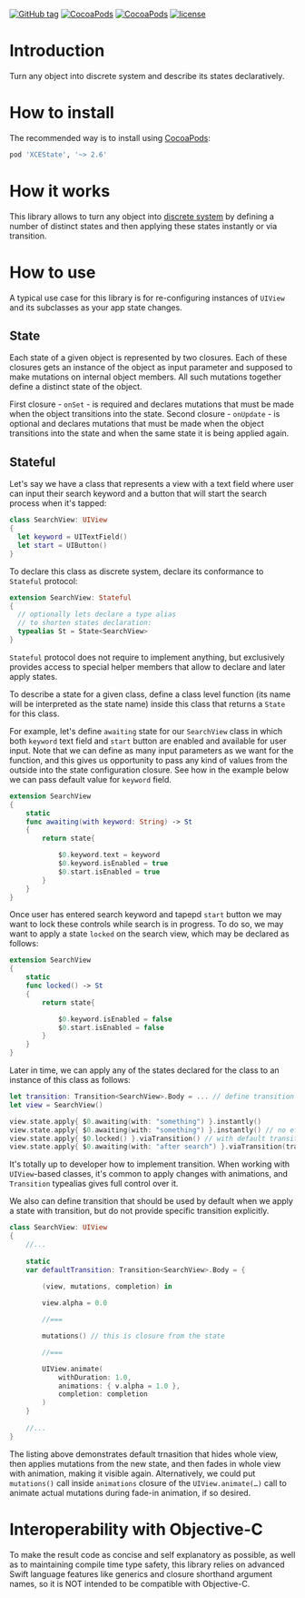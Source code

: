 [![GitHub tag](https://img.shields.io/github/tag/XCEssentials/State.svg)](https://github.com/XCEssentials/State/releases)
[![CocoaPods](https://img.shields.io/cocoapods/v/XCEState.svg)](https://cocoapods.org/?q=XCEState)
[![CocoaPods](https://img.shields.io/cocoapods/p/XCEState.svg)](https://cocoapods.org/?q=XCEState)
[![license](https://img.shields.io/github/license/XCEssentials/State.svg)](https://opensource.org/licenses/MIT)

# Introduction

Turn any object into discrete system and describe its states declaratively.



# How to install

The recommended way is to install using [CocoaPods](https://cocoapods.org/?q=XCEState):

```ruby
pod 'XCEState', '~> 2.6'
```



# How it works

This library allows to turn any object into [discrete system](https://en.wikipedia.org/wiki/Discrete_system) by defining a number of distinct states and then applying these states instantly or via transition.



# How to use

A typical use case for this library is for re-configuring instances of `UIView` and its subclasses as your app state changes.



## State

Each state of a given object is represented by two closures. Each of these closures gets an instance of the object as input parameter and supposed to make mutations on internal object members. All such mutations together define a distinct state of the object.

First closure - `onSet` -  is required and declares mutations that must be made when the object transitions into the state. Second closure - `onUpdate` - is optional and declares mutations that must be made when the object transitions into the state and when the same state it is being applied again.



## Stateful

Let's say we have a class that represents a view with a text field where user can input their search keyword and a button that will start the search process when it's tapped:

```swift
class SearchView: UIView
{
  let keyword = UITextField()
  let start = UIButton()
}
```

To declare this class as discrete system, declare its conformance to `Stateful` protocol:

```swift
extension SearchView: Stateful
{
  // optionally lets declare a type alias
  // to shorten states declaration:
  typealias St = State<SearchView>
}
```

`Stateful` protocol does not require to implement anything, but exclusively provides access to special helper members that allow to declare and later apply states.

To describe a state for a given class, define a class level function (its name will be interpreted as the state name) inside this class that returns a `State` for this class.

For example, let's define `awaiting` state for our `SearchView` class in which both `keyword` text field and `start` button are enabled and available for user input. Note that we can define as many input parameters as we want for the function, and this gives us opportunity to pass any kind of values from the outside into the state configuration closure. See how in the example below we can pass default value for `keyword` field.

```swift
extension SearchView
{
    static
    func awaiting(with keyword: String) -> St
    {
        return state{

            $0.keyword.text = keyword
            $0.keyword.isEnabled = true
            $0.start.isEnabled = true
        }
    }
}
```

Once user has entered search keyword and tapepd `start` button we may want to lock these controls while search is in progress. To do so, we may want to apply a state `locked` on the search view, which may be declared as follows:

```swift
extension SearchView
{
    static
    func locked() -> St
    {
        return state{

            $0.keyword.isEnabled = false
            $0.start.isEnabled = false
        }
    }
}
```

Later in time, we can apply any of the states declared for the class to an instance of this class as follows:

```swift
let transition: Transition<SearchView>.Body = ... // define transition
let view = SearchView()

view.state.apply{ $0.awaiting(with: "something") }.instantly()
view.state.apply{ $0.awaiting(with: "something") }.instantly() // no effect
view.state.apply{ $0.locked() }.viaTransition() // with default transition
view.state.apply{ $0.awaiting(with: "after search") }.viaTransition(transition)
```

It's totally up to developer how to implement transition. When working with `UIView`-based classes, it's common to apply changes with animations, and `Transition` typealias gives full control over it.

We also can define transition that should be used by default when we apply a state with transition, but do not provide specific transition explicitly.

```swift
class SearchView: UIView
{
	//...
	
	static
    var defaultTransition: Transition<SearchView>.Body = {
    	
    	(view, mutations, completion) in

        view.alpha = 0.0

        //===

        mutations() // this is closure from the state

        //===

        UIView.animate(
        	withDuration: 1.0,
            animations: { v.alpha = 1.0 },
            completion: completion
        )
    }
	
	//...
}
```

The listing above demonstrates  default trnasition that hides whole view, then applies mutations from the new state, and then fades in whole view with animation, making it visible again. Alternatively, we could put `mutations()` call inside `animations` closure of the `UIView.animate(…)` call to animate actual mutations during fade-in animation, if so desired.

# Interoperability with Objective-C

To make the result code as concise and self explanatory as possible, as well as to maintaining compile time type safety, this library relies on advanced Swift language features like generics and closure shorthand argument names, so it is NOT intended to be compatible with Objective-C.